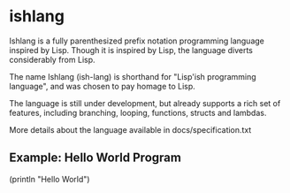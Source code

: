 # ishlang
Ishlang is a fully parenthesized prefix notation programming language inspired by Lisp. Though it is inspired by Lisp, the language diverts considerably from Lisp.

The name Ishlang (ish-lang) is shorthand for "Lisp'ish programming language", and was chosen to pay homage to Lisp.

The language is still under development, but already supports a rich set of features, including branching, looping, functions, structs and lambdas.

More details about the language available in docs/specification.txt

## Example: Hello World Program
(println "Hello World")
